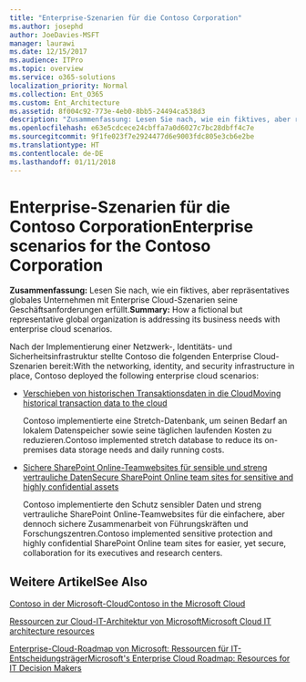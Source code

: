 ```yaml
---
title: "Enterprise-Szenarien für die Contoso Corporation"
ms.author: josephd
author: JoeDavies-MSFT
manager: laurawi
ms.date: 12/15/2017
ms.audience: ITPro
ms.topic: overview
ms.service: o365-solutions
localization_priority: Normal
ms.collection: Ent_O365
ms.custom: Ent_Architecture
ms.assetid: 8f004c92-773e-4eb0-8bb5-24494ca538d3
description: "Zusammenfassung: Lesen Sie nach, wie ein fiktives, aber repräsentatives globales Unternehmen mit Enterprise Cloud-Szenarien seine Geschäftsanforderungen erfüllt."
ms.openlocfilehash: e63e5cdcece24cbffa7a0d6027c7bc28dbff4c7e
ms.sourcegitcommit: 9f1fe023f7e2924477d6e9003fdc805e3cb6e2be
ms.translationtype: HT
ms.contentlocale: de-DE
ms.lasthandoff: 01/11/2018
---
```

# <a name="enterprise-scenarios-for-the-contoso-corporation"></a><span data-ttu-id="b1a77-103">Enterprise-Szenarien für die Contoso Corporation</span><span class="sxs-lookup"><span data-stu-id="b1a77-103">Enterprise scenarios for the Contoso Corporation</span></span>

 <span data-ttu-id="b1a77-104">**Zusammenfassung:** Lesen Sie nach, wie ein fiktives, aber repräsentatives globales Unternehmen mit Enterprise Cloud-Szenarien seine Geschäftsanforderungen erfüllt.</span><span class="sxs-lookup"><span data-stu-id="b1a77-104">**Summary:** How a fictional but representative global organization is addressing its business needs with enterprise cloud scenarios.</span></span>
  
<span data-ttu-id="b1a77-105">Nach der Implementierung einer Netzwerk-, Identitäts- und Sicherheitsinfrastruktur stellte Contoso die folgenden Enterprise Cloud-Szenarien bereit:</span><span class="sxs-lookup"><span data-stu-id="b1a77-105">With the networking, identity, and security infrastructure in place, Contoso deployed the following enterprise cloud scenarios:</span></span>
  
- [<span data-ttu-id="b1a77-106">Verschieben von historischen Transaktionsdaten in die Cloud</span><span class="sxs-lookup"><span data-stu-id="b1a77-106">Moving historical transaction data to the cloud</span></span>](moving-historical-transaction-data-to-the-cloud.md)
    
    <span data-ttu-id="b1a77-107">Contoso implementierte eine Stretch-Datenbank, um seinen Bedarf an lokalem Datenspeicher sowie seine täglichen laufenden Kosten zu reduzieren.</span><span class="sxs-lookup"><span data-stu-id="b1a77-107">Contoso implemented stretch database to reduce its on-premises data storage needs and daily running costs.</span></span>
    
- [<span data-ttu-id="b1a77-108">Sichere SharePoint Online-Teamwebsites für sensible und streng vertrauliche Daten</span><span class="sxs-lookup"><span data-stu-id="b1a77-108">Secure SharePoint Online team sites for sensitive and highly confidential assets</span></span>](secure-sharepoint-online-team-sites-for-sensitive-and-highly-confidential-assets.md)
    
    <span data-ttu-id="b1a77-109">Contoso implementierte den Schutz sensibler Daten und streng vertrauliche SharePoint Online-Teamwebsites für die einfachere, aber dennoch sichere Zusammenarbeit von Führungskräften und Forschungszentren.</span><span class="sxs-lookup"><span data-stu-id="b1a77-109">Contoso implemented sensitive protection and highly confidential SharePoint Online team sites for easier, yet secure, collaboration for its executives and research centers.</span></span>
    
## <a name="see-also"></a><span data-ttu-id="b1a77-110">Weitere Artikel</span><span class="sxs-lookup"><span data-stu-id="b1a77-110">See Also</span></span>

[<span data-ttu-id="b1a77-111">Contoso in der Microsoft-Cloud</span><span class="sxs-lookup"><span data-stu-id="b1a77-111">Contoso in the Microsoft Cloud</span></span>](contoso-in-the-microsoft-cloud.md)
  
[<span data-ttu-id="b1a77-112">Ressourcen zur Cloud-IT-Architektur von Microsoft</span><span class="sxs-lookup"><span data-stu-id="b1a77-112">Microsoft Cloud IT architecture resources</span></span>](microsoft-cloud-it-architecture-resources.md)

<span data-ttu-id="b1a77-113">[Enterprise-Cloud-Roadmap von Microsoft: Ressourcen für IT-Entscheidungsträger](https://sway.com/FJ2xsyWtkJc2taRD)</span><span class="sxs-lookup"><span data-stu-id="b1a77-113">[Microsoft's Enterprise Cloud Roadmap: Resources for IT Decision Makers](https://sway.com/FJ2xsyWtkJc2taRD)</span></span>



